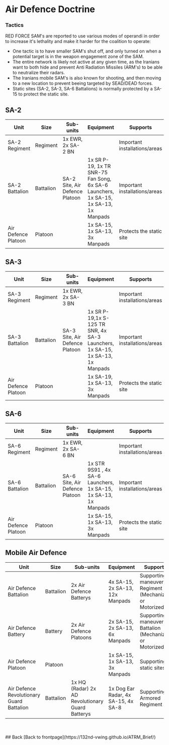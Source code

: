 #  Air Defence Doctrine


### Tactics
RED FORCE SAM's are reported to use various modes of operandi in order to increase it's lethality and make it harder for the coalition to operate:
- One tactic is to have smaller SAM's shut off, and only turned on when a potential target is in the weapon engagement zone of the SAM. 
- The entire network is likely not active at any given time, as the Iranians want to both hide and prevent Anti Radiation Missiles (ARM's) to be able to neutralize their radars.
- The Iranians mobile SAM's is also known for shooting, and then moving to a new location to prevent beeing targeted by SEAD/DEAD forces.
- Static sites (SA-2, SA-3, SA-6 Battalions) is normally protected by a SA-15 to protect the static site.

## SA-2

Unit | Size | Sub-units | Equipment | Supports |
---- | ---- | --------- | --------- | -------- |
SA-2 Regiment       | Regiment   | 1x EWR, 2x SA-2 BN             |                                                                                      | Important installations/areas |
SA-2 Battalion      | Battalion  | SA-2 Site, Air Defence Platoon | 1x SR P-19, 1x TR SNR-75 Fan Song, 6x SA-6 Launchers, 1x SA-15, 1x SA-13, 1x Manpads | Important installations/areas |
Air Defence Platoon | Platoon    |                                | 1x SA-15, 1x SA-13, 3x Manpads                                                       | Protects the static site|



## SA-3

Unit | Size | Sub-units | Equipment | Supports |
---- | ---- | --------- | --------- | -------- |
SA-3 Regiment  | Regiment  | 1x EWR, 2x SA-3 BN             |                                                                                | Important installations/areas |
SA-3 Battalion | Battalion | SA-3 Site, Air Defence Platoon | 1x SR P-19,1x S-125 TR SNR, 4x SA-3 Launchers, 1x SA-15, 1x SA-13, 1x Manpads | Important installations/areas |
Air Defence Platoon | Platoon   |                           | 1x SA-19, 1x SA-13, 3x Manpads                                                 | Protects the static site|



## SA-6

Unit | Size | Sub-units | Equipment | Supports |
---- | ---- | --------- | --------- | -------- |
SA-6 Regiment  | Regiment  | 1x EWR, 2x SA-6 BN             |                                                                  | Important installations/areas |
SA-6 Battalion | Battalion | SA-6 Site, Air Defence Platoon | 1x STR 9S91 , 4x SA-6 Launchers, 1x SA-15, 1x SA-13, 1x Manpads  | Important installations/areas |
Air Defence Platoon | Platoon   |                           | 1x SA-15, 1x SA-13, 3x Manpads                                   | Protects the static site|



## Mobile Air Defence

Unit | Size | Sub-units | Equipment | Supports |
---- | ---- | --------- | --------- | -------- | 
Air Defence Battalion | Battalion | 2x Air Defence Batterys | 4x SA-15, 2x SA-13, 12x Manpads | Supporting a maneuver Regiment (Mechanized or Motorized)  | 
Air Defence Battery   | Battery   | 2x Air Defence Platoons | 2x SA-15, 2x SA-13, 6x Manpads  | Supporting a maneuver Battalion (Mechanized or Motorized) |
Air Defence Platoon   | Platoon   |                         | 1x SA-15, 1x SA-13, 3x Manpads  | Supporting static sites   |                                     |
Air Defence Revolutionary Guard Battalion | Battalion | 1x HQ (Radar) 2x AD Revolutionary Guard Batterys | 1x Dog Ear Radar, 4x SA-15, 4x SA-8 | Supporting a Armored Regiment |


<br>
<br>
## Back
[Back to frontpage](https://132nd-vwing.github.io/ATRM_Brief/)